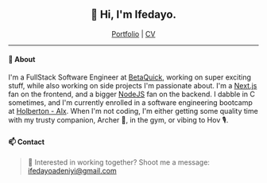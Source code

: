 <h2 align="center">
  👋 Hi, I'm Ifedayo.
</h2>

<p align="center">
  <span><a href="https://ifedayo.tech">Portfolio</a>  |  <a href="https://read.cv/deniyi">CV</a></span>
</p>

---

#### 💬 About

I'm a FullStack Software Engineer at [BetaQuick](https://betaquick.com/), working on super exciting stuff, while also working on side projects I'm passionate about. I'm a [Next.js](https://nextjs.org/) fan on the frontend, and a bigger [NodeJS](https://nodejs.org/) fan on the backend. I dabble in C sometimes, and I'm currently enrolled in a software engineering bootcamp at [Holberton - Alx](https://www.holbertonschool.com/). When I'm not coding, I'm either getting some quality time with my trusty companion, Archer 🐶, in the gym, or vibing to Hov 🎙.


#### 📫 Contact

> :email: Interested in working together? Shoot me a message: ifedayoadeniyi@gmail.com
